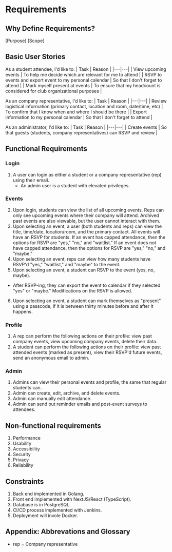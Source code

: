 # Requirements

## Why Define Requirements?
[Purpose]
[Scope]

## Basic User Stories
As a student attendee, I'd like to:
| Task | Reason |
|---|---|
| View upcoming events | To help me decide which are relevant for me to attend |
| RSVP to events and export event to my personal calendar | So that I don't forget to attend |
| Mark myself present at events | To ensure that my headcount is considered for club organizational purposes |

As an company representative, I'd like to:
| Task | Reason |
|---|---|
| Review logistical information (primary contact, location and room, date/time, etc) | To confirm that I know when and where I should be there |
| Export information to my personal calendar | So that I don't forget to attend |

As an administrator, I'd like to:
| Task | Reason |
|---|---|
| Create events | So that guests (students, company representatives) can RSVP and review |

## Functional Requirements
### Login
1. A user can login as either a student or a company representative (rep) using their email.
    - An admin user is a student with elevated privileges.
### Events
2. Upon login, students can view the list of all upcoming events.
Reps can only see upcoming events where their company will attend.
Archived past events are also viewable, but the user cannot interact with them.
3. Upon selecting an event, a user (both students and reps) can view the title, time/date, location/room, and the primary contact.
All events will have an RSVP for students.
If an event has capped attendance, then the options for RSVP are "yes," "no," and "waitlist."
If an event does not have capped attendance, then the options for RSVP are "yes," "no," and "maybe."
4. Upon selecting an event, reps can view how many students have RSVP'd "yes," "waitlist," and "maybe" to the event.
5. Upon selecting an event, a student can RSVP to the event (yes, no, maybe).
- After RSVP-ing, they can export the event to calendar if they selected "yes" or "maybe."
Modifications on the RSVP is allowed.
6. Upon selecting an event, a student can mark themselves as "present" using a passcode, if it is between thirty minutes before and after it happens.

### Profile
1. A rep can perform the following actions on their profile: view past company events, view upcoming company events, delete their data.
2. A student can perform the following actions on their profile: view past attended events (marked as present), view their RSVP'd future events, send an anonymous email to admin.

### Admin
1. Admins can view their personal events and profile, the same that regular students can.
2. Admin can create, edit, archive, and delete events.
3. Admin can manually edit attendance.
4. Admin can send out reminder emails and post-event surveys to attendees.

## Non-functional requirements
1. Performance
2. Usability
3. Accessibility
4. Security
5. Privacy
6. Reliability

## Constraints
1. Back end implemented in Golang.
2. Front end implemented with NextJS/React (TypeScript).
3. Database is in PostgreSQL.
4. CI/CD process implemented with Jenkins.
5. Deployment will invole Docker.

## Appendix: Abbrevations and Glossary
- rep = Company representative